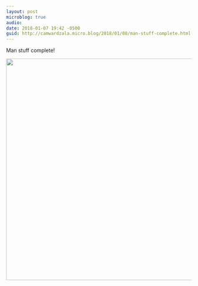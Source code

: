 ```yaml
---
layout: post
microblog: true
audio: 
date: 2018-01-07 19:42 -0500
guid: http://camwardzala.micro.blog/2018/01/08/man-stuff-complete.html
---
```

Man stuff complete!

<img src="http://www.camwardzala.com/uploads/2018/737ca7b2fd.jpg" width="600" height="600" />
